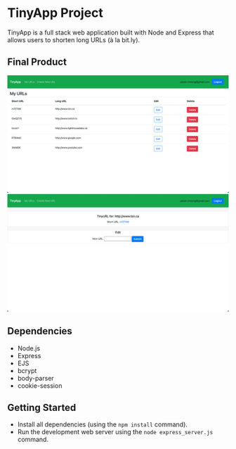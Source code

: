 # TinyApp Project

TinyApp is a full stack web application built with Node and Express that allows users to shorten long URLs (à la bit.ly).

## Final Product

!["Screenshot of URLs page"](https://github.com/Pax14/tinyapp/blob/master/docs/urls_page.png?raw=true)
!["Screenshot of individual URL page"](https://github.com/Pax14/tinyapp/blob/master/docs/shorturl_link.png?raw=true)

## Dependencies

- Node.js
- Express
- EJS
- bcrypt
- body-parser
- cookie-session

## Getting Started

- Install all dependencies (using the `npm install` command).
- Run the development web server using the `node express_server.js` command.